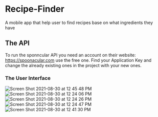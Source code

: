 # Recipe-Finder
A mobile app that help user to find recipes base on what ingredients they have

## The API

To run the sponncular API you need an account on their website: https://spoonacular.com use the free one. Find your Application Key and change the already existing ones in the project with your new ones.

### The User Interface
![Screen Shot 2021-08-30 at 12 45 48 PM](https://user-images.githubusercontent.com/55832656/131325947-c84dbb90-256f-44d5-92e5-c749527ef3a0.png)
![Screen Shot 2021-08-30 at 12 24 06 PM](https://user-images.githubusercontent.com/55832656/131325990-9973c3ec-961f-494c-a8f7-f7d11c711de8.png)
![Screen Shot 2021-08-30 at 12 24 26 PM](https://user-images.githubusercontent.com/55832656/131326025-157da7c6-b871-42b6-9cbc-d9295bb2c470.png)
![Screen Shot 2021-08-30 at 12 24 47 PM](https://user-images.githubusercontent.com/55832656/131326044-71b497f9-4d1c-40ba-b034-fe38838f0f31.png)
![Screen Shot 2021-08-30 at 12 41 30 PM](https://user-images.githubusercontent.com/55832656/131326084-e4ea4fa3-821f-4704-a6a6-998c35dbc193.png)


